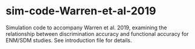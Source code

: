 # sim-code-Warren-et-al-2019
Simulation code to accompany Warren et al. 2019, examining the relationship between discrimination accuracy and functional accuracy for ENM/SDM studies.  See introduction file for details.
